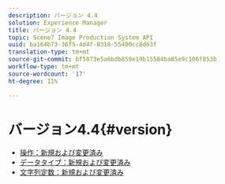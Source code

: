 ```yaml
---
description: バージョン 4.4
solution: Experience Manager
title: バージョン 4.4
topic: Scene7 Image Production System API
uuid: ba164b73-36f5-4d4f-8318-55400cc8d63f
translation-type: tm+mt
source-git-commit: bf5873e5a6bdb859e19b15584ba85e9c106f853b
workflow-type: tm+mt
source-wordcount: '17'
ht-degree: 11%

---
```



# バージョン4.4{#version}

* [操作：新規および変更済み](r-4-4-operations.md)
* [データタイプ：新規および変更済み](r-4-4-types.md)
* [文字列定数：新規および変更済み](r-4-4-string-constants.md)
